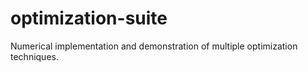 # optimization-suite
Numerical implementation and demonstration of multiple optimization techniques.
